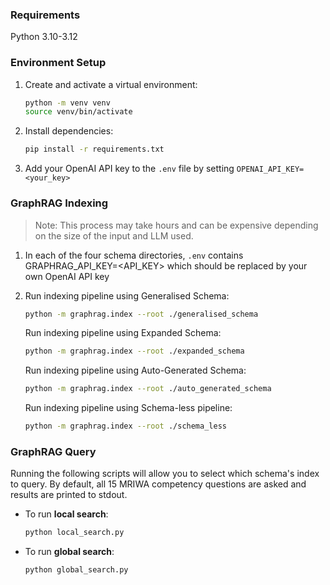 ### Requirements

Python 3.10-3.12

### Environment Setup

1. Create and activate a virtual environment:
   ```bash
   python -m venv venv
   source venv/bin/activate
   ```

2. Install dependencies:
   ```bash
   pip install -r requirements.txt
   ```

3. Add your OpenAI API key to the `.env` file by setting `OPENAI_API_KEY=<your_key>`

### GraphRAG Indexing

> Note: This process may take hours and can be expensive depending on the size of the input and LLM used. 

1. In each of the four schema directories, `.env` contains GRAPHRAG_API_KEY=<API_KEY> which should be replaced by your own OpenAI API key

2. Run indexing pipeline using Generalised Schema:
   ```bash
   python -m graphrag.index --root ./generalised_schema
   ```
   Run indexing pipeline using Expanded Schema:
   ```bash
   python -m graphrag.index --root ./expanded_schema
   ```
   Run indexing pipeline using Auto-Generated Schema:
   ```bash
   python -m graphrag.index --root ./auto_generated_schema
   ```
   Run indexing pipeline using Schema-less pipeline:
   ```bash
   python -m graphrag.index --root ./schema_less
   ```

### GraphRAG Query

Running the following scripts will allow you to select which schema's index to query. By default, all 15 MRIWA competency questions are asked and results are printed to stdout.

- To run **local search**:
  ```bash
  python local_search.py
  ```

- To run **global search**:
  ```bash
  python global_search.py
  ```